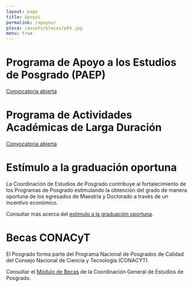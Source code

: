 ```yaml
---
layout: page
title: Apoyos
permalink: /apoyos/
pleca: /assets/plecas/p04.jpg
menu: true
---
```


# Programa de Apoyo a los Estudios de Posgrado (PAEP)

[Convocatoria abierta](/movilidad/paep/)

# Programa de Actividades Académicas de Larga Duración

[Convocatoria abierta](/movilidad/larga-duracion/) 

# Estímulo a la graduación oportuna

La Coordinación de Estudios de Posgrado contribuye al fortalecimiento
de los Programas de Posgrado estimulando la obtención del grado de
manera oportuna de los egresados de Maestría y Doctorado a través de
un incentivo económico.

Consultar más acerca del [estímulo a la graduación oportuna](https://www.posgrado.unam.mx/alumnos/apoyo_alumnos/estimulo_GO.php).


# Becas CONACyT

El Posgrado forma parte del Programa Nacional de Posgrados de Calidad del Consejo Nacional de Ciencia y Tecnología (CONACYT)

Consultar el [Módulo de Becas](https://www.posgrado.unam.mx/alumnos/becas/becas_conacyt.php) de la Coordinación
General de Estudios de Posgrado.
